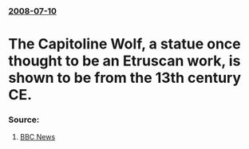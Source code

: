 ### [2008-07-10](/news/2008/07/10/index.md)

#  The Capitoline Wolf, a statue once thought to be an Etruscan work, is shown to be from the 13th century CE. 




### Source:

1. [BBC News](http://news.bbc.co.uk/2/hi/europe/7499469.stm)
